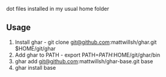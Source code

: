 dot files installed in my usual home folder

Usage
-----

1. Install ghar - git clone git@github.com:mattwillsh/ghar.git $HOME/git/ghar
2. Add ghar to PATH - export PATH=$PATH:$HOME/git/ghar/bin
3. ghar add git@github.com:mattwillsh/ghar-base.git base
4. ghar install base

